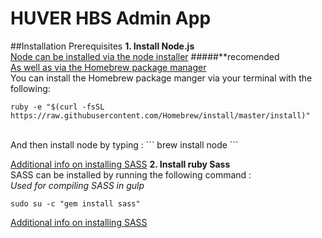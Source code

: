 # HUVER HBS Admin App

##Installation Prerequisites
**1. Install Node.js** 
<br>
[Node can be installed via the node installer](http://sass-lang.com/install) #####**recomended<br>
[As well as via the Homebrew package manager](http://brew.sh/)<br>
You can install the Homebrew package manger via your terminal with the following:
```
ruby -e "$(curl -fsSL https://raw.githubusercontent.com/Homebrew/install/master/install)"
```
<br>
And then install node by typing :
```
brew install node
```

[Additional info on installing SASS](http://sass-lang.com/install)
**2. Install ruby Sass** 
<br>
SASS can be installed by running the following command : <br>
<i>Used for compiling SASS in gulp</i><br>
```
sudo su -c "gem install sass"
```

[Additional info on installing SASS](http://sass-lang.com/install)